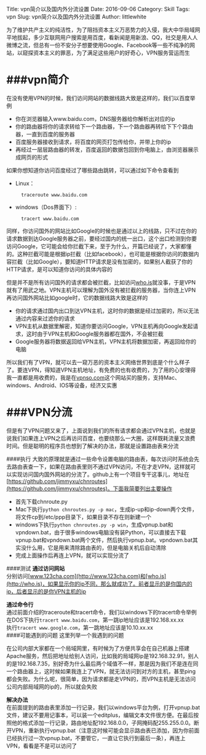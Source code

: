 Title: vpn简介以及国内外分流设置
Date: 2016-09-06
Category: Skill
Tags: vpn
Slug: vpn简介以及国内外分流设置
Author: littlewhite

为了维护共产主义的纯洁性，为了阻挡资本主义万恶势力的入侵，我大中华局域网平地拔起，多少互联网用户搜索是用百度，看新闻是用新浪、QQ，社交是用人人微博之流，但总有一份不安分子想要使用Google、Facebook等一些不纯净的网站，以窥探资本主义的罪恶，为了满足这些用户的好奇心，VPN服务营运而生

###vpn简介
===
在没有使用VPN的时候，我们访问网站的数据线路大致是这样的，我们以百度举例

* 你在浏览器输入www.baidu.com，DNS服务器给你解析出对应的ip
* 你的路由器将你的请求转给下一个路由器，下一个路由器再转给下下个路由器，一直到百度的服务器
* 百度服务器接收到请求，将百度的网页打包传给你，并带上你的ip
* 再经过一层层路由器的转发，百度返回的数据包回到你电脑上，由浏览器展示成网页的形式

如果你想知道你访问百度经过了哪些路由跳转，可以通过如下命令查看到

* Linux：
	
		traceroute www.baidu.com
* windows（Dos界面下）:

		tracert www.baidu.com

同样，你访问国外的网站比如Google的时候也是通过以上的线路，只不过在你的请求数据到达Google服务器之前，要经过国内的统一出口，这个出口检测到你要访问Google，它可能会给你拦截下来，至于为什么，开篇已经说了，大家都懂的。这种拦截可能是根据ip拦截（比如facebook），也可能是根据你访问的数据内容拦截（比如Google），要知道HTTP请求是没有加密的，如果别人截获了你的HTTP请求，是可以知道你访问的具体内容的

但是并不是所有访问国外的请求都会被拦截，比如访问[who.is](http://who.is)就没事，于是VPN就有了用武之地。VPN主机可以理解为国外没有被拦截的服务器，当你连上VPN再访问国外网站比如google时，它的数据线路大致是这样的

* 你的请求通过国内出口到达VPN主机，这时你的数据是经过加密的，所以无法通过内容来过滤你的请求
* VPN主机从数据里解密，知道你要访问Google，VPN主机再向Google发起请求，这时由于VPN主机和Google服务器都在国外，不会被拦截
* Google服务器将数据返回给VPN主机，VPN主机将数据加密，再返回给你的电脑

所以我们有了VPN，就可以去一窥万恶的资本主义网络世界到底是个什么样子了。要连VPN，得知道VPN主机地址，有免费的也有收费的，为了用的心安理得我一直都是用收费的，我是在[vpnso.com](http://vpnso.com)这个网站买的服务，支持Mac、windows、Android、IOS等设备，经济又实惠

###VPN分流
===
但是有了VPN问题又来了，上面说到我们的所有请求都会通过VPN主机，也就是说我们如果连上VPN之后再访问百度，也要绕那么一大圈，这样既耗流量又浪费时间。但是聪明的程序员也想到了解决的办法，那就是设置路由表来分流

####执行
大致的原理就是通过一些命令设置电脑的路由表，每次访问时系统会先去路由表查一下，如果在路由表里则不通过VPN访问，不在才走VPN，这样就可以实现访问国内国外网站的分流了。github上有一个项目专干这事儿，地址在[https://github.com/jimmyxu/chnroutes](https://github.com/jimmyxu/chnroutes)。下面我简要列出主要操作

* 首先下载chnroute.py
* Mac下执行```python chnroutes.py -p mac```，生成ip-up和ip-down两个文件，将文件cp到/etc/ppp目录下，如果目录不存在则新建一个
* windows下执行```python chnroutes.py -p win```，生成vpnup.bat和vpndown.bat，由于很多windows电脑没有装Python，可以直接去下载vpnup.bat和vpndown.bat两个文件，然后执行vpnup.bat。vpndown.bat其实没什么用，它是用来清除路由表的，但是电脑关机后自动清除
* 完成上面操作后再连上VPN，就可以实现分流了

####测试
**通过访问网站**  
分别访问[www.123cha.com](http://www.123cha.com)和[who.is](http://who.is)，如果显示你的ip不同，那么就成功了。前者显示的是你国内的ip，后者显示的是你VPN主机的ip  

**通过命令行**  
通过前面介绍的traceroute和tracert命令，我们以windows下的tracert命令举例  
在DOS下执行```tracert www.baidu.com```，第一跳ip地址应该是192.168.xx.xx  
执行```tracert www.google.com```，第一跳地址应该是10.10.xx.xx  
####可能遇到的问题
这里列举一个我遇到的问题

在公司内部大家都在一个局域网里，有时候为了方便共享会在自己机器上搭建Apache服务，然后把地址给别人访问，比如我的局域网ip是192.168.32.91，别人的是192.168.7.35，别好奇为什么最后两个域值不一样，那是因为我们不是连在同一个路由器上，这时候如果我连上了VPN，就无法访问到对方的主机，甚至ping都会失败。为什么呢，很简单，因为请求都是走VPN的，而VPN主机是无法访问公司内部局域网的ip的，所以就会失败

**解决办法**  
在前面提到的路由表里添加一行记录，我们以windows平台为例，打开vpnup.bat文件，建议不要用记事本，可以装一个editplus，编辑文本文件很方便。在最后按照他的格式添加一行记录，路由地址配192.168.0.0，子网掩码配255.255.0.0。断开VPN，重新执行vpnup.bat（注意这时候可能会显示路由表已添加，因为你前面已经执行过一次vpnup.bat，不要管它，一直让它执行到最后一条），再连上VPN，看看是不是可以访问了
